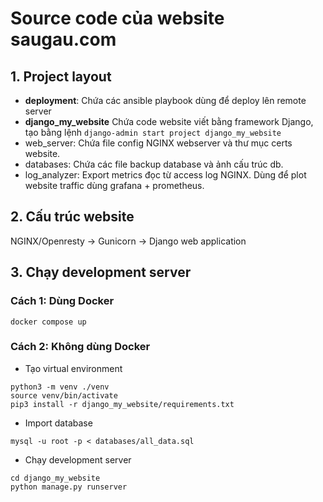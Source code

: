# Source code của website <a>saugau.com</a>
## 1. Project layout
- <strong>deployment</strong>: Chứa các ansible playbook dùng để deploy lên remote server
- <strong>django_my_website</strong> Chứa code website viết bằng framework Django, tạo bằng lệnh `django-admin start project django_my_website`
- web_server: Chứa file config NGINX webserver và thư mục certs website.
- databases: Chứa các file backup database và ảnh cấu trúc db.
- log_analyzer: Export metrics đọc từ access log NGINX. Dùng để plot website traffic dùng grafana + prometheus.
## 2. Cấu trúc website
NGINX/Openresty -> Gunicorn -> Django web application
## 3. Chạy development server
### Cách 1: Dùng Docker
```
docker compose up
```
### Cách 2: Không dùng Docker
- Tạo virtual environment
```
python3 -m venv ./venv
source venv/bin/activate
pip3 install -r django_my_website/requirements.txt
```
- Import database
```
mysql -u root -p < databases/all_data.sql
```
- Chạy development server
```
cd django_my_website
python manage.py runserver
```